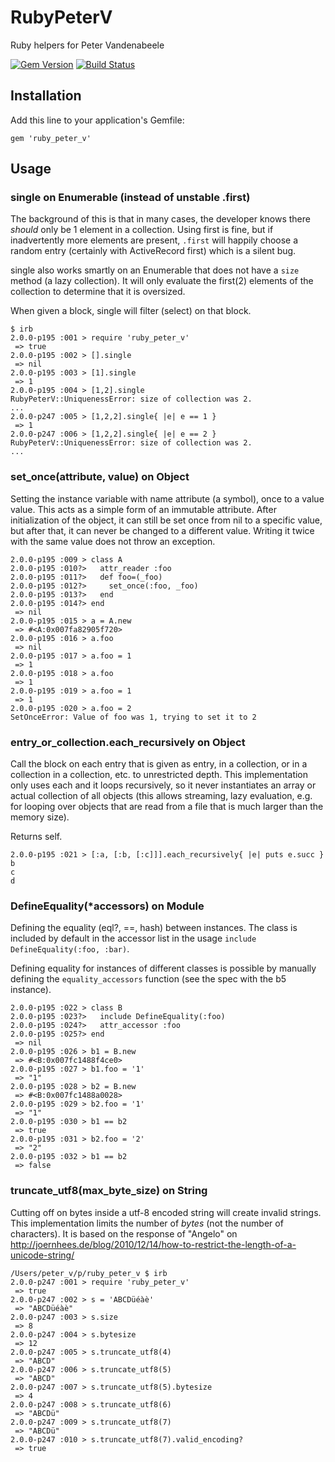 # RubyPeterV

Ruby helpers for Peter Vandenabeele

[![Gem Version](https://badge.fury.io/rb/ruby_peter_v.png)](http://badge.fury.io/rb/ruby_peter_v)
[![Build Status](https://travis-ci.org/petervandenabeele/ruby_peter_v.png?branch=master)](http://travis-ci.org/petervandenabeele/ruby_peter_v)

## Installation

Add this line to your application's Gemfile:

    gem 'ruby_peter_v'

## Usage

### single on Enumerable (instead of unstable .first)

  The background of this is that in many cases,
  the developer knows there _should_ only be 1
  element in a collection. Using first is fine, but if
  inadvertently more elements are present, `.first`
  will happily choose a random entry (certainly with
  ActiveRecord first) which is a silent bug.

  single also works smartly on an Enumerable that
  does not have a `size` method (a lazy collection).
  It will only evaluate the first(2) elements of
  the collection to determine that it is oversized.

  When given a block, single will filter (select) on
  that block.

```
$ irb
2.0.0-p195 :001 > require 'ruby_peter_v'
 => true
2.0.0-p195 :002 > [].single
 => nil
2.0.0-p195 :003 > [1].single
 => 1
2.0.0-p195 :004 > [1,2].single
RubyPeterV::UniquenessError: size of collection was 2.
...
2.0.0-p247 :005 > [1,2,2].single{ |e| e == 1 }
 => 1
2.0.0-p247 :006 > [1,2,2].single{ |e| e == 2 }
RubyPeterV::UniquenessError: size of collection was 2.
...
```

### set_once(attribute, value) on Object

  Setting the instance variable with name attribute (a symbol),
  once to a value value. This acts as a simple form of an
  immutable attribute. After initialization of the object, it
  can still be set once from nil to a specific value, but after
  that, it can never be changed to a different value. Writing
  it twice with the same value does not throw an exception.
```
2.0.0-p195 :009 > class A
2.0.0-p195 :010?>   attr_reader :foo
2.0.0-p195 :011?>   def foo=(_foo)
2.0.0-p195 :012?>     set_once(:foo, _foo)
2.0.0-p195 :013?>   end
2.0.0-p195 :014?> end
 => nil
2.0.0-p195 :015 > a = A.new
 => #<A:0x007fa82905f720>
2.0.0-p195 :016 > a.foo
 => nil
2.0.0-p195 :017 > a.foo = 1
 => 1
2.0.0-p195 :018 > a.foo
 => 1
2.0.0-p195 :019 > a.foo = 1
 => 1
2.0.0-p195 :020 > a.foo = 2
SetOnceError: Value of foo was 1, trying to set it to 2
```

### entry_or_collection.each_recursively on Object

  Call the block on each entry that is given as entry, in a
  collection, or in a collection in a collection, etc. to
  unrestricted depth. This implementation only uses each and it
  loops recursively, so it never instantiates an array or actual
  collection of all objects (this allows streaming, lazy evaluation,
  e.g. for looping over objects that are read from a file that is
  much larger than the memory size).

  Returns self.

```
2.0.0-p195 :021 > [:a, [:b, [:c]]].each_recursively{ |e| puts e.succ }
b
c
d
```

### DefineEquality(*accessors) on Module

  Defining the equality (eql?, ==, hash) between instances.
  The class is included by default in the accessor list in
  the usage `include DefineEquality(:foo, :bar)`.

  Defining equality for instances of different classes is
  possible by manually defining the `equality_accessors`
  function (see the spec with the b5 instance).

```
2.0.0-p195 :022 > class B
2.0.0-p195 :023?>   include DefineEquality(:foo)
2.0.0-p195 :024?>   attr_accessor :foo
2.0.0-p195 :025?> end
 => nil
2.0.0-p195 :026 > b1 = B.new
 => #<B:0x007fc1488f4ce0>
2.0.0-p195 :027 > b1.foo = '1'
 => "1"
2.0.0-p195 :028 > b2 = B.new
 => #<B:0x007fc1488a0028>
2.0.0-p195 :029 > b2.foo = '1'
 => "1"
2.0.0-p195 :030 > b1 == b2
 => true
2.0.0-p195 :031 > b2.foo = '2'
 => "2"
2.0.0-p195 :032 > b1 == b2
 => false
```

### truncate_utf8(max_byte_size) on String

  Cutting off on bytes inside a utf-8 encoded string will create invalid strings.
  This implementation limits the number of _bytes_ (not the number of characters).
  It is based on the response of "Angelo" on
  http://joernhees.de/blog/2010/12/14/how-to-restrict-the-length-of-a-unicode-string/

```
/Users/peter_v/p/ruby_peter_v $ irb
2.0.0-p247 :001 > require 'ruby_peter_v'
 => true
2.0.0-p247 :002 > s = 'ABCDüéàè'
 => "ABCDüéàè"
2.0.0-p247 :003 > s.size
 => 8
2.0.0-p247 :004 > s.bytesize
 => 12
2.0.0-p247 :005 > s.truncate_utf8(4)
 => "ABCD"
2.0.0-p247 :006 > s.truncate_utf8(5)
 => "ABCD"
2.0.0-p247 :007 > s.truncate_utf8(5).bytesize
 => 4
2.0.0-p247 :008 > s.truncate_utf8(6)
 => "ABCDü"
2.0.0-p247 :009 > s.truncate_utf8(7)
 => "ABCDü"
2.0.0-p247 :010 > s.truncate_utf8(7).valid_encoding?
 => true
```
